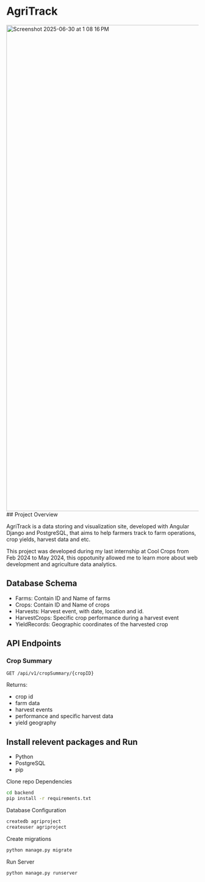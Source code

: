 # AgriTrack
<img width="1271" alt="Screenshot 2025-06-30 at 1 08 16 PM" src="https://github.com/user-attachments/assets/f82e22a6-e97a-4dcb-aa33-b5f84b03fc60" />
## Project Overview

AgriTrack is a data storing and visualization site, developed with Angular Django and PostgreSQL, that aims to help farmers track to farm operations, crop yields, harvest data and etc.

This project was developed during my last internship at Cool Crops from Feb 2024 to May 2024, this oppotunity allowed me to learn more about web development and agriculture data analytics.



## Database Schema
- Farms: Contain ID and Name of farms
- Crops: Contain ID and Name of crops
- Harvests: Harvest event, with date, location and id.
- HarvestCrops: Specific crop performance during a harvest event
- YieldRecords: Geographic coordinates of the harvested crop

## API Endpoints

### Crop Summary
```
GET /api/v1/cropSummary/{cropID}
```
Returns: 
- crop id
- farm data
- harvest events
- performance and specific harvest data
- yield geography

## Install relevent packages and Run
- Python
- PostgreSQL
- pip

Clone repo
Dependencies
   ```bash
   cd backend
   pip install -r requirements.txt
   ```
Database Configuration
   ```bash
   createdb agriproject
   createuser agriproject
   ```
Create migrations
   ```bash
   python manage.py migrate
   ```
Run Server
   ```bash
   python manage.py runserver
   ```
